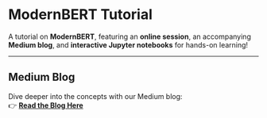 # ModernBERT Tutorial 
A tutorial on **ModernBERT**, featuring an **online session**, an accompanying **Medium blog**, and **interactive Jupyter notebooks** for hands-on learning! 

---

## Medium Blog  
Dive deeper into the concepts with our Medium blog:  
👉 **[Read the Blog Here](https://medium.com/@MuthuPal/beyond-bert-a-deep-dive-into-modernberts-architecture-9d191074f8b1)**  
